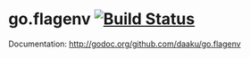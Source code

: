 go.flagenv [![Build Status](https://secure.travis-ci.org/daaku/go.flagenv.png)](http://travis-ci.org/daaku/go.flagenv)
==========

Documentation: http://godoc.org/github.com/daaku/go.flagenv
